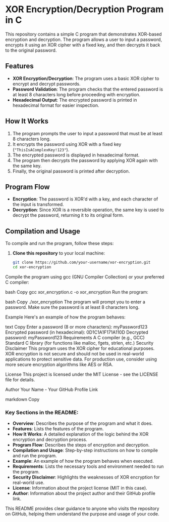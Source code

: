 # XOR Encryption/Decryption Program in C

This repository contains a simple C program that demonstrates XOR-based encryption and decryption. The program allows a user to input a password, encrypts it using an XOR cipher with a fixed key, and then decrypts it back to the original password.

## Features
- **XOR Encryption/Decryption**: The program uses a basic XOR cipher to encrypt and decrypt passwords.
- **Password Validation**: The program checks that the entered password is at least 8 characters long before proceeding with encryption.
- **Hexadecimal Output**: The encrypted password is printed in hexadecimal format for easier inspection.

## How It Works

1. The program prompts the user to input a password that must be at least 8 characters long.
2. It encrypts the password using XOR with a fixed key (`"ThisIsAComplexKey!123"`).
3. The encrypted password is displayed in hexadecimal format.
4. The program then decrypts the password by applying XOR again with the same key.
5. Finally, the original password is printed after decryption.

## Program Flow

- **Encryption**: The password is XOR'd with a key, and each character of the input is transformed.
- **Decryption**: Since XOR is a reversible operation, the same key is used to decrypt the password, returning it to its original form.

## Compilation and Usage

To compile and run the program, follow these steps:

1. **Clone this repository** to your local machine:

   ```bash
   git clone https://github.com/your-username/xor-encryption.git
   cd xor-encryption
Compile the program using gcc (GNU Compiler Collection) or your preferred C compiler:

bash
Copy
gcc xor_encryption.c -o xor_encryption
Run the program:

bash
Copy
./xor_encryption
The program will prompt you to enter a password. Make sure the password is at least 8 characters long.

Example
Here's an example of how the program behaves:

text
Copy
Enter a password (8 or more characters): myPassword123
Encrypted password (in hexadecimal): 0D1C1A1F171A110D
Decrypted password: myPassword123
Requirements
A C compiler (e.g., GCC)
Standard C library (for functions like malloc, fgets, strlen, etc.)
Security Disclaimer
This program uses the XOR cipher for educational purposes. XOR encryption is not secure and should not be used in real-world applications to protect sensitive data. For production use, consider using more secure encryption algorithms like AES or RSA.

License
This project is licensed under the MIT License - see the LICENSE file for details.

Author
Your Name - Your GitHub Profile Link

markdown
Copy

### Key Sections in the README:
- **Overview**: Describes the purpose of the program and what it does.
- **Features**: Lists the features of the program.
- **How It Works**: A detailed explanation of the logic behind the XOR encryption and decryption process.
- **Program Flow**: Describes the steps of encryption and decryption.
- **Compilation and Usage**: Step-by-step instructions on how to compile and run the program.
- **Example**: An example of how the program behaves when executed.
- **Requirements**: Lists the necessary tools and environment needed to run the program.
- **Security Disclaimer**: Highlights the weaknesses of XOR encryption for real-world use.
- **License**: Information about the project license (MIT in this case).
- **Author**: Information about the project author and their GitHub profile link.

This README provides clear guidance to anyone who visits the repository on GitHub, helping them understand the purpose and usage of your code.




